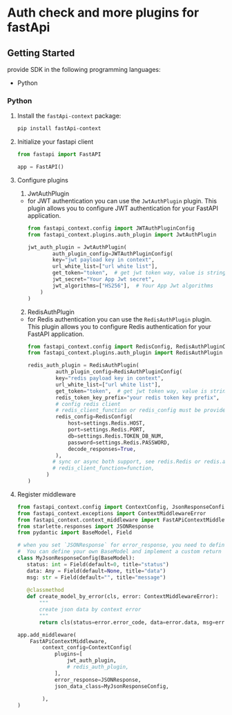# Auth check and more plugins for fastApi

## Getting Started

provide SDK in the following programming languages:

- Python

### Python

1. Install the `fastApi-context` package:

    ```bash
    pip install fastApi-context
    ```

2. Initialize your fastapi client

    ```py
    from fastapi import FastAPI

   app = FastAPI()

    ```


3. Configure plugins
      
   1) JwtAuthPlugin
   + for JWT authentication you can use the `JwtAuthPlugin` plugin. This plugin allows you to configure JWT authentication for your FastAPI application.
       ```py
      from fastapi_context.config import JWTAuthPluginConfig
      from fastapi_context.plugins.auth_plugin import JwtAuthPlugin
      
      jwt_auth_plugin = JwtAuthPlugin(
               auth_plugin_config=JWTAuthPluginConfig(
               key="jwt payload key in context",
               url_white_list=["url white list"],
               get_token="token",  # get jwt token way, value is string or callable
               jwt_secret="Your App Jwt secret",
               jwt_algorithms=["HS256"],  # Your App Jwt algorithms
           )
       )
       ```

   2) RedisAuthPlugin
   + for Redis authentication you can use the `RedisAuthPlugin` plugin. This plugin allows you to configure Redis authentication for your FastAPI application.
       ```py
      from fastapi_context.config import RedisConfig, RedisAuthPluginConfig
      from fastapi_context.plugins.auth_plugin import RedisAuthPlugin
      
       redis_auth_plugin = RedisAuthPlugin(
                auth_plugin_config=RedisAuthPluginConfig(
                key="redis payload key in context",
                url_white_list=["url white list"],
                get_token="token",  # get jwt token way, value is string or callable
                redis_token_key_prefix="your redis token key prefix",
                # config redis client
                # redis_client_function or redis_config must be provided. At least one of these two parameters needs to be set in order for the configuration to work correctly.   
                redis_config=RedisConfig(
                    host=settings.Redis.HOST,
                    port=settings.Redis.PORT,
                    db=settings.Redis.TOKEN_DB_NUM,
                    password=settings.Redis.PASSWORD,
                    decode_responses=True,
                ),
               # sync or async both support, see redis.Redis or redis.asyncio.client.Redis, Prioritize async selection
               # redis_client_function=function,
             )
       )
       ```

4. Register middleware

    ```py
    from fastapi_context.config import ContextConfig, JsonResponseConfig
    from fastapi_context.exceptions import ContextMiddlewareError
    from fastapi_context.context_middleware import FastAPiContextMiddleware
    from starlette.responses import JSONResponse
    from pydantic import BaseModel, Field
    
    # when you set `JSONResponse` for error_response, you need to define a custom response model or use default model `JsonResponseConfig`.
    #  You can define your own BaseModel and implement a custom return type by overriding the create_model_by_error method.
   class MyJsonResponseConfig(BaseModel):
       status: int = Field(default=0, title="status")
       data: Any = Field(default=None, title="data")
       msg: str = Field(default="", title="message")
      
       @classmethod
       def create_model_by_error(cls, error: ContextMiddlewareError):
           """
           create json data by context error
           """
           return cls(status=error.error_code, data=error.data, msg=error.message)

   app.add_middleware(
        FastAPiContextMiddleware,
            context_config=ContextConfig(
                plugins=[
                    jwt_auth_plugin,
                    # redis_auth_plugin,
                ],
                error_response=JSONResponse,
                json_data_class=MyJsonResponseConfig,
      
            ),
    )
    ```